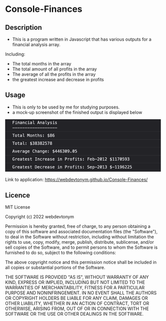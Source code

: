 # Console-Finances
## Description

- This is a program written in Javascript that has various outputs for a financial analysis array. 

Including: 
- The total months in the array
- The total amount of all profits in the array
- The average of all the profits in the array
- the greatest increase and decrease in profits

## Usage

- This is only to be used by me for studying purposes.
- a mock-up screenshot of the finished output is displayed below

![Console-Finances](/images/finance-output.png)

Link to application: https://webdevtonym.github.io/Console-Finances/

## Licence 

MIT License

Copyright (c) 2022 webdevtonym

Permission is hereby granted, free of charge, to any person obtaining a copy
of this software and associated documentation files (the "Software"), to deal
in the Software without restriction, including without limitation the rights
to use, copy, modify, merge, publish, distribute, sublicense, and/or sell
copies of the Software, and to permit persons to whom the Software is
furnished to do so, subject to the following conditions:

The above copyright notice and this permission notice shall be included in all
copies or substantial portions of the Software.

THE SOFTWARE IS PROVIDED "AS IS", WITHOUT WARRANTY OF ANY KIND, EXPRESS OR
IMPLIED, INCLUDING BUT NOT LIMITED TO THE WARRANTIES OF MERCHANTABILITY,
FITNESS FOR A PARTICULAR PURPOSE AND NONINFRINGEMENT. IN NO EVENT SHALL THE
AUTHORS OR COPYRIGHT HOLDERS BE LIABLE FOR ANY CLAIM, DAMAGES OR OTHER
LIABILITY, WHETHER IN AN ACTION OF CONTRACT, TORT OR OTHERWISE, ARISING FROM,
OUT OF OR IN CONNECTION WITH THE SOFTWARE OR THE USE OR OTHER DEALINGS IN THE
SOFTWARE.



